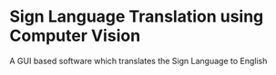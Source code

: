# Sign Language Translation using Computer Vision
 A GUI based software which translates the Sign Language to English
